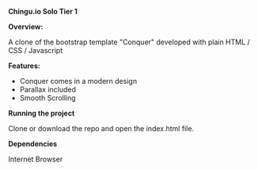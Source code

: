 <!-- Title — What is your app/project called? -->
**Chingu.io Solo Tier 1**
<!-- Overview — Why did you start this project? -->
**Overview:**

A clone of the bootstrap template "Conquer" developed with plain HTML / CSS / Javascript
<!-- Features — What are some key things your project can do? -->
**Features:**

- Conquer comes in a modern design
- Parallax included
- Smooth Scrolling

<!-- Running the project — How could someone else get your code working for them? -->
**Running the project** 

Clone or download the repo and open the index.html file.
<!-- Dependencies — What are the main outside resources your project needs to run? -->
**Dependencies**

Internet Browser

<!--  **ToDo List**-->

<!-- **Contributors**-->

<!-- **Ways to contribute**  -->
